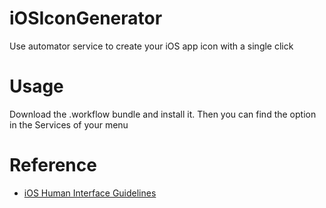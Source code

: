 # iOSIconGenerator
Use automator service to create your iOS app icon with a single click
# Usage
Download the .workflow bundle and install it. Then you can find the option in the Services of your menu
# Reference
* [iOS Human Interface Guidelines](https://developer.apple.com/library/prerelease/ios/documentation/UserExperience/Conceptual/MobileHIG/IconMatrix.html#//apple_ref/doc/uid/TP40006556-CH27-SW1)
